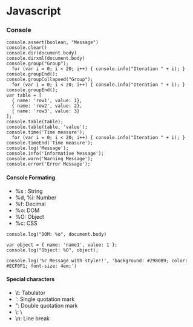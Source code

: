 # Javascript

### Console

```
console.assert(boolean, "Message")
console.clear()
console.dir(document.body)
console.dirxml(document.body)
console.group("Group");
  for (var i = 0; i < 20; i++) { console.info("Iteration " + i); }
console.groupEnd();
console.groupCollapsed("Group");
  for (var i = 0; i < 20; i++) { console.info("Iteration " + i); }
console.groupEnd();
var table = [
  { name: 'row1', value: 1},
  { name: 'row2', value: 2},
  { name: 'row3', value: 3}
];
console.table(table);
console.table(table, 'value');
console.time('Time measure');
  for (var i = 0; i < 20; i++) { console.info("Iteration " + i); }
console.timeEnd('Time measure');
console.log('Message');
console.info('Informative Message');
console.warn('Warning Message');
console.error('Error Message');
```

#### Console Formating

- %s : String
- %d, %i: Number
- %f: Decimal
- %o: DOM
- %O: Object
- %c: CSS

```
console.log("DOM: %o", document.body)
```
```
var object = { name: 'name1', value: 1 };
console.log("Object: %O", object);
```
```
console.log('%c Message with style!!', 'background: #2980B9; color: #ECF0F1; font-size: 4em;')
```

#### Special characters

- \t: Tabulator
- \': Single quotation mark
- \": Double quotation mark
- \\: \
- \n: Line break

